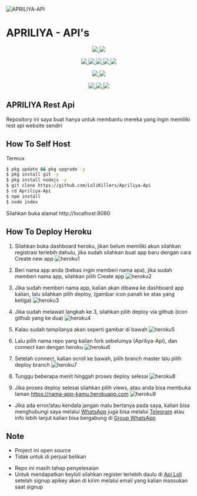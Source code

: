 
![APRILIYA-API](https://telegra.ph/file/c793578cfabf67d292dd0.png)
# APRILIYA - API's
<p align="center">
<a href="https://github.com/LoliKillers/Apriliya-Api/network/members" alt="GitHub stars"> <img src="https://img.shields.io/github/stars/LoliKillers/Apriliya-Api?style=flat&logo=github&color=yellow" /> </a>
<a href="https://github.com/LoliKillers/Apriliya-Api/network/members" alt="GitHub forks"> <img src="https://img.shields.io/github/forks/LoliKillers/Apriliya-Api" /> </a>
</p>
<p align="center">
<a href="https://github.com/LoliKillers/Apriliya-Api" alt="GitHub commit activity"> <img src="https://img.shields.io/github/commit-activity/m/LoliKillers/Apriliya-Api" /> </a>
<a href="https://github.com/LoliKillers/Apriliya-Api/graphs/contributors" alt="GitHub contributors"> <img src="https://img.shields.io/github/contributors/LoliKillers/Apriliya-Api?style=flat&logo=github" /> </a>
<a href="https://github.com/LoliKillers/Apriliya-Api" alt="GitHub closed pull requests"> <img src="https://img.shields.io/github/issues-pr-closed-raw/LoliKillers/Apriliya-Api?color=success" /> </a>
<a href="https://github.com/LoliKillers/Apriliya-Api" alt="GitHub issues"> <img src="https://img.shields.io/github/issues-raw/LoliKillers/Apriliya-Api?style=flat&logo=github&color=red" /> </a>
<a href="https://github.com/LoliKillers/Apriliya-Api" alt="GitHub closed issues"> <img src="https://img.shields.io/github/issues-closed-raw/LoliKillers/Apriliya-Api?style=flat&logo=github&color=success" /> </a>
</p>
<p align="center">
<a href="https://github.com/LoliKillers/Apriliya-Api" alt="GitHub repo size"> <img src="https://img.shields.io/github/repo-size/LoliKillers/Apriliya-Api" /> </a>
<a href="https://github.com/LoliKillers/Apriliya-Api/blob/master/LICENSE" alt="GPLv3 license"> <img src="https://img.shields.io/github/license/LoliKillers/Apriliya-Api?style=flat&logo=github&color=success" /> </a>
</p>
<p align="center">
<a href="" alt="LoliKillers"> <img src="https://img.shields.io/badge/built%20by-LoliKillers-blue" /> </a>
<a href="https://github.com/LoliKillers/Apriliya-Api/graphs/commit-activity" alt="Maintenance"> <img src="https://img.shields.io/badge/maintained%3F-yes-blue.svg" /> </a>
<a href="https://makeapullrequest.com" alt="PRs Welcome"> <img src="https://img.shields.io/badge/PRs-welcome-blue.svg" /> </a>
</p>

## APRILIYA Rest Api

Repository ini saya buat hanya untuk membantu mereka yang ingin memiliki rest api website sendiri

## How To Self Host
Termux
```bash
$ pkg update && pkg upgrade -y
$ pkg install git -y
$ pkg install nodejs -y
$ git clone https://github.com/LoliKillers/Apriliya-Api
$ cd Apriliya-Api
$ npm install
$ node index
```
Silahkan buka alamat http://localhost:8080

## How To Deploy Heroku

1. Silahkan buka dashboard heroku, jikan belum memiliki akun silahkan registrasi terlebih dahulu, jika sudah silahkan buat app baru dengan cara Create new app
![heroku1](https://raw.githubusercontent.com/LoliKillers/LoliKillers-Database/master/heroku/heroku1.png)


2. Beri nama app anda (bebas ingin memberi nama apa), jika sudah memberi nama app, silahkan pilih Create app
![heroku2](https://raw.githubusercontent.com/LoliKillers/LoliKillers-Database/master/heroku/heroku2.png)


3. Jika sudah memberi nama app, kalian akan dibawa ke dashboard app kalian, lalu silahkan pilih deploy, (gambar icon panah ke atas yang ketiga)
![heroku3](https://raw.githubusercontent.com/LoliKillers/LoliKillers-Database/master/heroku/heroku3.png)


4. Jika sudah melawati langkah ke 3, silahkan pilih deploy via github (icon github yang ke dua)
![heroku4](https://raw.githubusercontent.com/LoliKillers/LoliKillers-Database/master/heroku/heroku4.png)


5. Kalau sudah tampilanya akan seperti gambar di bawah
![heroku5](https://raw.githubusercontent.com/LoliKillers/LoliKillers-Database/master/heroku/heroku5.png)


6. Lalu pilih nama repo yang kalian fork sebelumya (Apriliya-Api), dan connect kan dengan heroku
![heroku6](https://raw.githubusercontent.com/LoliKillers/LoliKillers-Database/master/heroku/heroku6.png)


7. Setelah connect, kalian scroll ke bawah, pilih branch master lalu pilih deploy branch
![heroku7](https://raw.githubusercontent.com/LoliKillers/LoliKillers-Database/master/heroku/heroku7.png)


8. Tunggu beberapa menit hinggah proses deploy selesai
![heroku8](https://raw.githubusercontent.com/LoliKillers/LoliKillers-Database/master/heroku/heroku8.png)


9. Jika proses deploy selesai silahkan pilih views, atau anda bisa membuka laman https://nama-app-kamu.herokuapp.com
![heroku9](https://raw.githubusercontent.com/LoliKillers/LoliKillers-Database/master/heroku/heroku9.png)

* Jika ada error/atau kendala jangan malu bertanya pada saya, kalian bisa menghubungi saya melalui [WhatsApp](https://wa.me/6285785445412) juga bisa melalui [Telegram](https://t.me/Loli_Killers) atau info lebih lanjut kalian bisa bergabung di [Group WhatsApp](https://chat.whatsapp.com/EFjLvHJbUGN3Rez0PpVun2)

## Note
- Project ini open source
- Tidak untuk di perjual belikan

* Repo ini masih tahap penyelesaian
* Untuk mendapatkan keyloli silahkan register terlebih daulu di [Api Loli](https://api.loli.loveslife.biz/signup) setelah signup apikey akan di kirim melalui email yang kalian massukan saat signup
